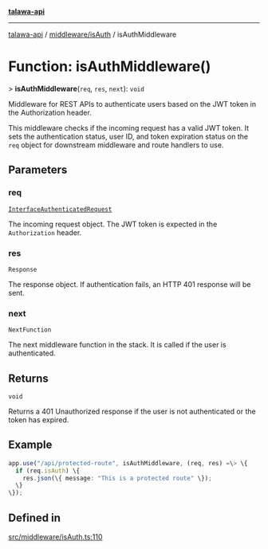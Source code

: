 [**talawa-api**](../../../README.md)

***

[talawa-api](../../../modules.md) / [middleware/isAuth](../README.md) / isAuthMiddleware

# Function: isAuthMiddleware()

\> **isAuthMiddleware**(`req`, `res`, `next`): `void`

Middleware for REST APIs to authenticate users based on the JWT token in the Authorization header.

This middleware checks if the incoming request has a valid JWT token. It sets the authentication
status, user ID, and token expiration status on the `req` object for downstream middleware and
route handlers to use.

## Parameters

### req

[`InterfaceAuthenticatedRequest`](../interfaces/InterfaceAuthenticatedRequest.md)

The incoming request object. The JWT token is expected in the `Authorization` header.

### res

`Response`

The response object. If authentication fails, an HTTP 401 response will be sent.

### next

`NextFunction`

The next middleware function in the stack. It is called if the user is authenticated.

## Returns

`void`

Returns a 401 Unauthorized response if the user is not authenticated or the token has expired.

## Example

```typescript
app.use("/api/protected-route", isAuthMiddleware, (req, res) =\> \{
  if (req.isAuth) \{
    res.json(\{ message: "This is a protected route" \});
  \}
\});
```

## Defined in

[src/middleware/isAuth.ts:110](https://github.com/PalisadoesFoundation/talawa-api/blob/5c5b29a0ea487bda8306089fe128f43f3be29f94/src/middleware/isAuth.ts#L110)
